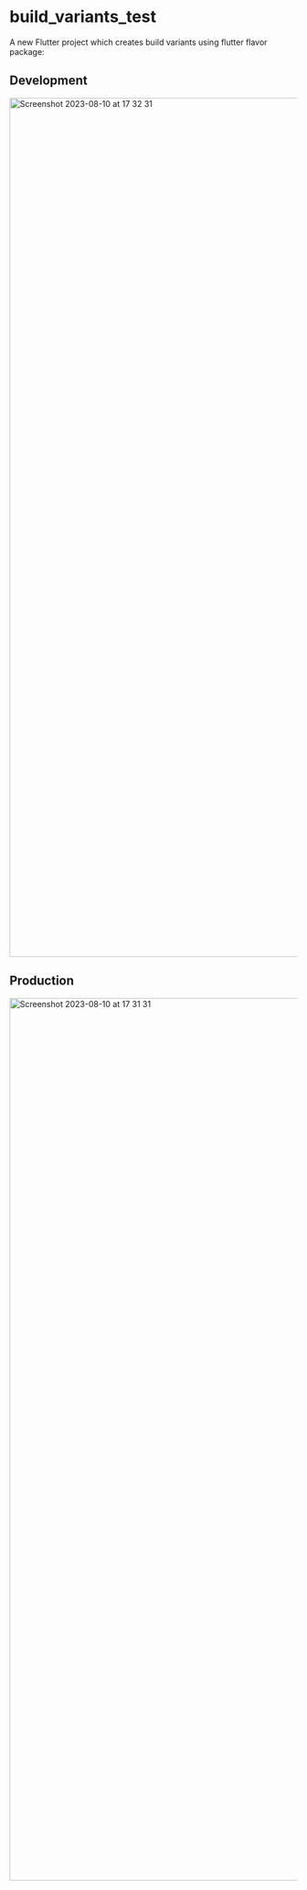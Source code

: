 # build_variants_test

A new Flutter project which creates build variants using flutter flavor package:

## Development
<img width="1504" alt="Screenshot 2023-08-10 at 17 32 31" src="https://github.com/ascentman/build_variants_test/assets/16058309/1d6e360c-9c00-4851-afba-ed7e1fed60b6">

## Production
<img width="1545" alt="Screenshot 2023-08-10 at 17 31 31" src="https://github.com/ascentman/build_variants_test/assets/16058309/46d5e343-3ec7-4162-b88d-934d06c073ff">

